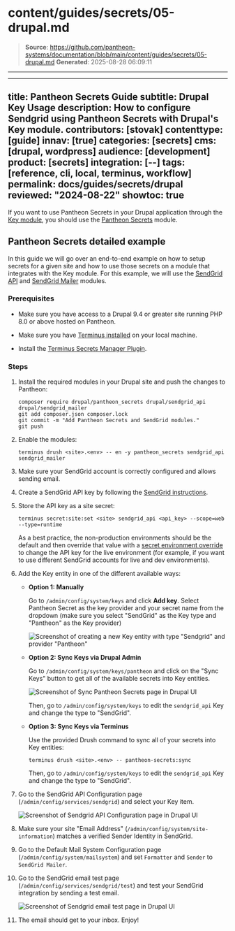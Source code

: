 # content/guides/secrets/05-drupal.md

> **Source**: https://github.com/pantheon-systems/documentation/blob/main/content/guides/secrets/05-drupal.md
> **Generated**: 2025-08-28 06:09:11

---

---
title: Pantheon Secrets Guide
subtitle: Drupal Key Usage
description: How to configure Sendgrid using Pantheon Secrets with Drupal's Key module.
contributors: [stovak]
contenttype: [guide]
innav: [true]
categories: [secrets]
cms: [drupal, wordpress]
audience: [development]
product: [secrets]
integration: [--]
tags: [reference, cli, local, terminus, workflow]
permalink: docs/guides/secrets/drupal
reviewed: "2024-08-22"
showtoc: true
---

If you want to use Pantheon Secrets in your Drupal application through the [Key module](https://www.drupal.org/project/key), you should use the [Pantheon Secrets](https://www.drupal.org/project/pantheon_secrets) module.

## Pantheon Secrets detailed example

In this guide we will go over an end-to-end example on how to setup secrets for a given site and how to use those secrets on a module that integrates with the Key module. For this example, we will use the [SendGrid API](https://www.drupal.org/project/sendgrid_api) and [SendGrid Mailer](https://www.drupal.org/project/sendgrid_mailer) modules.

### Prerequisites

- Make sure you have access to a Drupal 9.4 or greater site running PHP 8.0 or above hosted on Pantheon.

- Make sure you have [Terminus installed](https://docs.pantheon.io/terminus/install#install-terminus) on your local machine.

- Install the [Terminus Secrets Manager Plugin](https://github.com/pantheon-systems/terminus-secrets-manager-plugin#installation).

### Steps

1. Install the required modules in your Drupal site and push the changes to Pantheon:
    ```bash{promptUser: user}
    composer require drupal/pantheon_secrets drupal/sendgrid_api drupal/sendgrid_mailer
    git add composer.json composer.lock
    git commit -m "Add Pantheon Secrets and SendGrid modules."
    git push
    ```

1. Enable the modules:
    ```bash{promptUser: user}
    terminus drush <site>.<env> -- en -y pantheon_secrets sendgrid_api sendgrid_mailer
    ```

1. Make sure your SendGrid account is correctly configured and allows sending email.

1. Create a SendGrid API key by following the [SendGrid instructions](https://docs.sendgrid.com/ui/account-and-settings/api-keys#creating-an-api-key).

1. Store the API key as a site secret:
    ```bash{promptUser: user}
    terminus secret:site:set <site> sendgrid_api <api_key> --scope=web --type=runtime
    ```

    As a best practice, the non-production environments should be the default and then override that value with a [secret environment override](/guides/secrets/overview#environment-override) to change the API key for the live environment (for example, if you want to use different SendGrid accounts for live and dev environments).

1. Add the Key entity in one of the different available ways:

    * **Option 1: Manually**

      Go to `/admin/config/system/keys` and click **Add key**. Select Pantheon Secret as the key provider and your secret name from the dropdown (make sure you select "SendGrid" as the Key type and "Pantheon" as the Key provider)

      ![Screenshot of creating a new Key entity with type "Sendgrid" and provider "Pantheon"](../../../images/guides/secrets/add-key.png)

    * **Option 2: Sync Keys via Drupal Admin**

      Go to `/admin/config/system/keys/pantheon` and click on the "Sync Keys" button to get all of the available secrets into Key entities.

      ![Screenshot of Sync Pantheon Secrets page in Drupal UI](../../../images/guides/secrets/sync-keys.png)

      Then, go to `/admin/config/system/keys` to edit the `sendgrid_api` Key and change the type to "SendGrid".

    * **Option 3: Sync Keys via Terminus**

      Use the provided Drush command to sync all of your secrets into Key entities:

      ```bash{promptUser: user}
      terminus drush <site>.<env> -- pantheon-secrets:sync
      ```

      Then, go to `/admin/config/system/keys` to edit the `sendgrid_api` Key and change the type to "SendGrid".

1. Go to the SendGrid API Configuration page (`/admin/config/services/sendgrid`) and select your Key item.

    ![Screenshot of Sendgrid API Configuration page in Drupal UI](../../../images/guides/secrets/sendgrid-config.png)

1. Make sure your site "Email Address" (`/admin/config/system/site-information`) matches a verified Sender Identity in SendGrid.

1. Go to the Default Mail System Configuration page (`/admin/config/system/mailsystem`) and set `Formatter` and `Sender` to `SendGrid Mailer`.

1. Go to the SendGrid email test page (`/admin/config/services/sendgrid/test`) and test your SendGrid integration by sending a test email.

    ![Screenshot of Sendgrid email test page in Drupal UI](../../../images/guides/secrets/sendgrid-email-test.png)

1. The email should get to your inbox. Enjoy!
